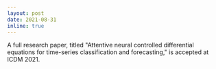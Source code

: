 ```yaml
---
layout: post
date: 2021-08-31
inline: true
---
```


A full research paper, titled "Attentive neural controlled differential equations for time-series classification and forecasting," is accepted at ICDM 2021.
